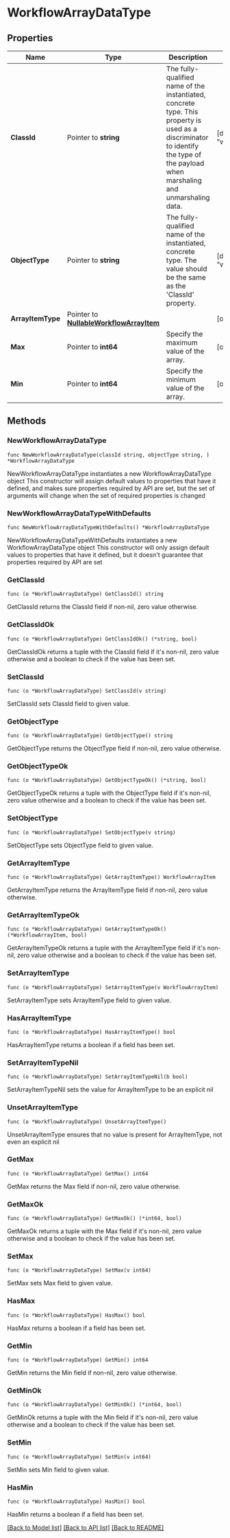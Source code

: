 # WorkflowArrayDataType

## Properties

Name | Type | Description | Notes
------------ | ------------- | ------------- | -------------
**ClassId** | Pointer to **string** | The fully-qualified name of the instantiated, concrete type. This property is used as a discriminator to identify the type of the payload when marshaling and unmarshaling data. | [default to "workflow.ArrayDataType"]
**ObjectType** | Pointer to **string** | The fully-qualified name of the instantiated, concrete type. The value should be the same as the &#39;ClassId&#39; property. | [default to "workflow.ArrayDataType"]
**ArrayItemType** | Pointer to [**NullableWorkflowArrayItem**](WorkflowArrayItem.md) |  | [optional] 
**Max** | Pointer to **int64** | Specify the maximum value of the array. | [optional] 
**Min** | Pointer to **int64** | Specify the minimum value of the array. | [optional] 

## Methods

### NewWorkflowArrayDataType

`func NewWorkflowArrayDataType(classId string, objectType string, ) *WorkflowArrayDataType`

NewWorkflowArrayDataType instantiates a new WorkflowArrayDataType object
This constructor will assign default values to properties that have it defined,
and makes sure properties required by API are set, but the set of arguments
will change when the set of required properties is changed

### NewWorkflowArrayDataTypeWithDefaults

`func NewWorkflowArrayDataTypeWithDefaults() *WorkflowArrayDataType`

NewWorkflowArrayDataTypeWithDefaults instantiates a new WorkflowArrayDataType object
This constructor will only assign default values to properties that have it defined,
but it doesn't guarantee that properties required by API are set

### GetClassId

`func (o *WorkflowArrayDataType) GetClassId() string`

GetClassId returns the ClassId field if non-nil, zero value otherwise.

### GetClassIdOk

`func (o *WorkflowArrayDataType) GetClassIdOk() (*string, bool)`

GetClassIdOk returns a tuple with the ClassId field if it's non-nil, zero value otherwise
and a boolean to check if the value has been set.

### SetClassId

`func (o *WorkflowArrayDataType) SetClassId(v string)`

SetClassId sets ClassId field to given value.


### GetObjectType

`func (o *WorkflowArrayDataType) GetObjectType() string`

GetObjectType returns the ObjectType field if non-nil, zero value otherwise.

### GetObjectTypeOk

`func (o *WorkflowArrayDataType) GetObjectTypeOk() (*string, bool)`

GetObjectTypeOk returns a tuple with the ObjectType field if it's non-nil, zero value otherwise
and a boolean to check if the value has been set.

### SetObjectType

`func (o *WorkflowArrayDataType) SetObjectType(v string)`

SetObjectType sets ObjectType field to given value.


### GetArrayItemType

`func (o *WorkflowArrayDataType) GetArrayItemType() WorkflowArrayItem`

GetArrayItemType returns the ArrayItemType field if non-nil, zero value otherwise.

### GetArrayItemTypeOk

`func (o *WorkflowArrayDataType) GetArrayItemTypeOk() (*WorkflowArrayItem, bool)`

GetArrayItemTypeOk returns a tuple with the ArrayItemType field if it's non-nil, zero value otherwise
and a boolean to check if the value has been set.

### SetArrayItemType

`func (o *WorkflowArrayDataType) SetArrayItemType(v WorkflowArrayItem)`

SetArrayItemType sets ArrayItemType field to given value.

### HasArrayItemType

`func (o *WorkflowArrayDataType) HasArrayItemType() bool`

HasArrayItemType returns a boolean if a field has been set.

### SetArrayItemTypeNil

`func (o *WorkflowArrayDataType) SetArrayItemTypeNil(b bool)`

 SetArrayItemTypeNil sets the value for ArrayItemType to be an explicit nil

### UnsetArrayItemType
`func (o *WorkflowArrayDataType) UnsetArrayItemType()`

UnsetArrayItemType ensures that no value is present for ArrayItemType, not even an explicit nil
### GetMax

`func (o *WorkflowArrayDataType) GetMax() int64`

GetMax returns the Max field if non-nil, zero value otherwise.

### GetMaxOk

`func (o *WorkflowArrayDataType) GetMaxOk() (*int64, bool)`

GetMaxOk returns a tuple with the Max field if it's non-nil, zero value otherwise
and a boolean to check if the value has been set.

### SetMax

`func (o *WorkflowArrayDataType) SetMax(v int64)`

SetMax sets Max field to given value.

### HasMax

`func (o *WorkflowArrayDataType) HasMax() bool`

HasMax returns a boolean if a field has been set.

### GetMin

`func (o *WorkflowArrayDataType) GetMin() int64`

GetMin returns the Min field if non-nil, zero value otherwise.

### GetMinOk

`func (o *WorkflowArrayDataType) GetMinOk() (*int64, bool)`

GetMinOk returns a tuple with the Min field if it's non-nil, zero value otherwise
and a boolean to check if the value has been set.

### SetMin

`func (o *WorkflowArrayDataType) SetMin(v int64)`

SetMin sets Min field to given value.

### HasMin

`func (o *WorkflowArrayDataType) HasMin() bool`

HasMin returns a boolean if a field has been set.


[[Back to Model list]](../README.md#documentation-for-models) [[Back to API list]](../README.md#documentation-for-api-endpoints) [[Back to README]](../README.md)


